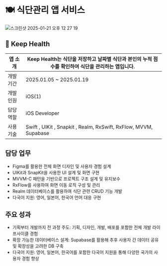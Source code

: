 # 🍽️ 식단관리 앱 서비스

![스크린샷 2025-01-21 오후 12 27 19](https://github.com/user-attachments/assets/42c99dbc-5935-4b3e-a23e-32da50260e6a)

## 📎 Keep Health
| 앱 소개 | Keep Health는 식단을 저장하고 날짜별 식단과 본인의 누적 점수를 확인하여 식단을 관리하는 앱입니다. |
| --- | --- |
| 개발 기간 | 2025.01.05 ~ 2025.01.19 |
| 개발 인원 | iOS(1) |
| 담당 역할 | iOS Developer |
| 사용 기술 | Swift , UIKit , Snapkit , Realm, RxSwift, RxFlow, MVVM, Supabase |

## 담당 업무

- Figma를 활용한 전체 화면 디자인 및 사용자 경험 설계
- UIKit과 SnapKit을 사용한 UI 설계 및 화면 구현
- MVVM-C 패턴을 기반으로 프로젝트 구조 설계 및 유지보수
- RxFlow를 사용하여 화면 이동 로직 구성 및 관리
- Realm 데이터베이스를 활용하여 식단 관련 CRUD 기능 개발
- 다국어 지원: 영어, 일본어, 한국어 언어 대응 구현

## 주요 성과

- 기획부터 개발까지 전 과정 주도: 기획, 디자인, 개발, 배포를 포함한 전체 개발 라이프사이클 경험
- 확장 가능한 데이터베이스 설계: Supabase를 활용해 추후 사용자 간 데이터 공유 및 확장성을 고려한 DB 구축
- 다국어 지원: 영어, 일본어, 한국어를 포함한 다국어 지원을 통해 다양한 국가의 사용자 경험 향상

